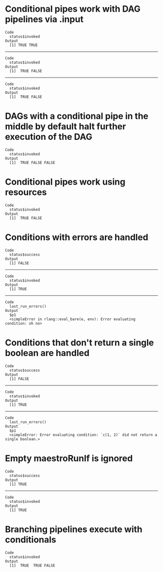 # Conditional pipes work with DAG pipelines via .input

    Code
      status$invoked
    Output
      [1] TRUE TRUE

---

    Code
      status$invoked
    Output
      [1]  TRUE FALSE

---

    Code
      status$invoked
    Output
      [1]  TRUE FALSE

# DAGs with a conditional pipe in the middle by default halt further execution of the DAG

    Code
      status$invoked
    Output
      [1]  TRUE FALSE FALSE

# Conditional pipes work using resources

    Code
      status$invoked
    Output
      [1]  TRUE FALSE

# Conditions with errors are handled

    Code
      status$success
    Output
      [1] FALSE

---

    Code
      status$invoked
    Output
      [1] TRUE

---

    Code
      last_run_errors()
    Output
      $p1
      <simpleError in rlang::eval_bare(e, env): Error evaluating condition: oh no>
      

# Conditions that don't return a single boolean are handled

    Code
      status$success
    Output
      [1] FALSE

---

    Code
      status$invoked
    Output
      [1] TRUE

---

    Code
      last_run_errors()
    Output
      $p1
      <simpleError: Error evaluating condition: `c(1, 2)` did not return a single boolean.>
      

# Empty maestroRunIf is ignored

    Code
      status$success
    Output
      [1] TRUE

---

    Code
      status$invoked
    Output
      [1] TRUE

# Branching pipelines execute with conditionals

    Code
      status$invoked
    Output
      [1]  TRUE  TRUE FALSE

